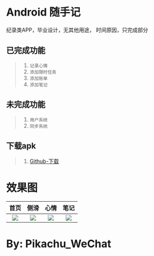 Android 随手记
==============
纪录类APP，毕业设计，无其他用途，
时间原因，只完成部分


已完成功能
----------
>1. `记录心情`
>2. `添加限时任务`
>3. `添加账单`
>4. `添加笔记`


未完成功能
----------
>1. `用户系统`
>2. `同步系统`


下载apk
---
>1. [Github-下载](https://raw.githubusercontent.com/2825436553/Notes/master/app/release/app-release.apk)


效果图
==============
|首页|侧滑|心情|笔记|
|:---:|:---:|:---:|:---:|
| ![](/image/3.jpg) | ![](/image/2.jpg) | ![](/image/4.jpg) | ![](/image/1.jpg) |


By: Pikachu_WeChat
===
